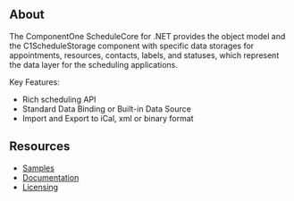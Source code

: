 ## About

The ComponentOne ScheduleCore for .NET provides the object model and the C1ScheduleStorage component with specific data storages for appointments, resources, contacts, labels, and statuses, which represent the data layer for the scheduling applications.

Key Features:

- Rich scheduling API
- Standard Data Binding or Built-in Data Source
- Import and Export to iCal, xml or binary format

## Resources

- [Samples](https://github.com/GrapeCity/ComponentOne-Service-Components-Samples/tree/master/ScheduleCore)
- [Documentation](https://www.grapecity.com/componentone/docs/wpf/online-scheduler/C1.ScheduleCore~C1.Schedule_namespace.html)
- [Licensing](https://www.grapecity.com/componentone/licensing)
